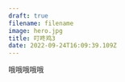 ```yaml
---
draft: true
filename: filename
image: hero.jpg
title: 叮咚鸡3
date: 2022-09-24T16:09:39.109Z
---
```

哦哦哦哦哦